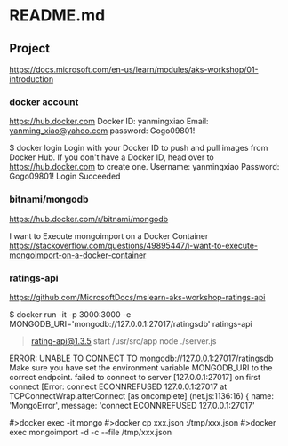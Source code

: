 # README.md



## Project 
https://docs.microsoft.com/en-us/learn/modules/aks-workshop/01-introduction

### docker account
https://hub.docker.com
Docker ID: yanmingxiao
Email: yanming_xiao@yahoo.com
password: Gogo09801!

$ docker login
Login with your Docker ID to push and pull images from Docker Hub. If you don't have a Docker ID, head over to https://hub.docker.com to create one.
Username: yanmingxiao
Password: Gogo09801!
Login Succeeded


### bitnami/mongodb
https://hub.docker.com/r/bitnami/mongodb


I want to Execute mongoimport on a Docker Container
https://stackoverflow.com/questions/49895447/i-want-to-execute-mongoimport-on-a-docker-container


### ratings-api
https://github.com/MicrosoftDocs/mslearn-aks-workshop-ratings-api

$ docker run -it -p 3000:3000 -e MONGODB_URI='mongodb://127.0.0.1:27017/ratingsdb'  ratings-api 

> rating-api@1.3.5 start /usr/src/app
> node ./server.js

ERROR: UNABLE TO CONNECT TO mongodb://127.0.0.1:27017/ratingsdb
Make sure you have set the environment variable MONGODB_URI to the correct endpoint.
failed to connect to server [127.0.0.1:27017] on first connect [Error: connect ECONNREFUSED 127.0.0.1:27017
    at TCPConnectWrap.afterConnect [as oncomplete] (net.js:1136:16) {
  name: 'MongoError',
  message: 'connect ECONNREFUSED 127.0.0.1:27017'


#>docker exec -it <container-name> mongo
#>docker cp xxx.json <container-name-or-id>:/tmp/xxx.json
#>docker exec <container-name-or-id> mongoimport -d <db-name> -c <c-name> --file /tmp/xxx.json


